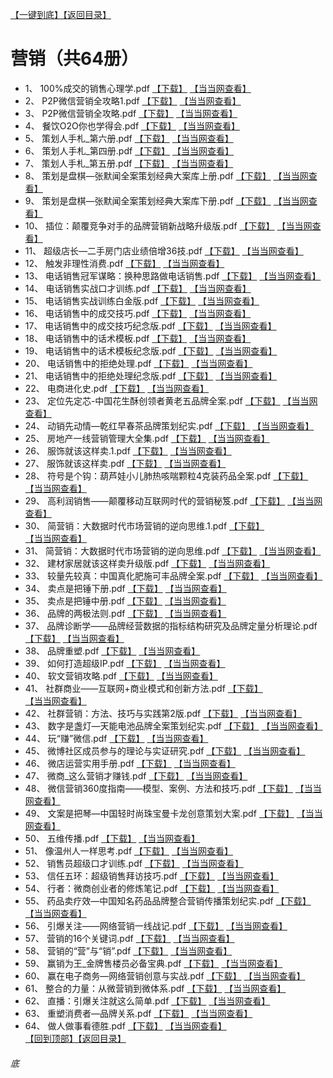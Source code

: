 [【一键到底】](#底)[【返回目录】](/README.md)
# 营销（共64册）
*	1、	100%成交的销售心理学.pdf	 [【下载】](https://474b.com/file/25713053-435953807)	[【当当网查看】](http://search.dangdang.com/?key=%10100%成交的销售心理学%&act=input)
*	2、	P2P微信营销全攻略1.pdf	 [【下载】](https://474b.com/file/25713053-435953869)	[【当当网查看】](http://search.dangdang.com/?key=%P2P微信营销全攻略1%&act=input)
*	3、	P2P微信营销全攻略.pdf	 [【下载】](https://474b.com/file/25713053-435953935)	[【当当网查看】](http://search.dangdang.com/?key=%P2P微信营销全攻略%&act=input)
*	4、	餐饮O2O你也学得会.pdf	 [【下载】](https://474b.com/file/25713053-435953968)	[【当当网查看】](http://search.dangdang.com/?key=%餐饮O2O你也学得会%&act=input)
*	5、	策划人手札_第六册.pdf	 [【下载】](https://474b.com/file/25713053-435955068)	[【当当网查看】](http://search.dangdang.com/?key=%策划人手札_第六册%&act=input)
*	6、	策划人手札_第四册.pdf	 [【下载】](https://474b.com/file/25713053-435955997)	[【当当网查看】](http://search.dangdang.com/?key=%策划人手札_第四册%&act=input)
*	7、	策划人手札_第五册.pdf	 [【下载】](https://474b.com/file/25713053-435956734)	[【当当网查看】](http://search.dangdang.com/?key=%策划人手札_第五册%&act=input)
*	8、	策划是盘棋—张默闻全案策划经典大案库上册.pdf	 [【下载】](https://474b.com/file/25713053-435957597)	[【当当网查看】](http://search.dangdang.com/?key=%策划是盘棋—张默闻全案策划经典大案库上册%&act=input)
*	9、	策划是盘棋—张默闻全案策划经典大案库下册.pdf	 [【下载】](https://474b.com/file/25713053-435958018)	[【当当网查看】](http://search.dangdang.com/?key=%策划是盘棋—张默闻全案策划经典大案库下册%&act=input)
*	10、	插位：颠覆竞争对手的品牌营销新战略升级版.pdf	 [【下载】](https://474b.com/file/25713053-435958170)	[【当当网查看】](http://search.dangdang.com/?key=%插位：颠覆竞争对手的品牌营销新战略升级版%&act=input)
*	11、	超级店长—二手房门店业绩倍增36技.pdf	 [【下载】](https://474b.com/file/25713053-435958177)	[【当当网查看】](http://search.dangdang.com/?key=%超级店长—二手房门店业绩倍增36技%&act=input)
*	12、	触发非理性消费.pdf	 [【下载】](https://474b.com/file/25713053-435958179)	[【当当网查看】](http://search.dangdang.com/?key=%触发非理性消费%&act=input)
*	13、	电话销售冠军谋略：换种思路做电话销售.pdf	 [【下载】](https://474b.com/file/25713053-435958205)	[【当当网查看】](http://search.dangdang.com/?key=%电话销售冠军谋略：换种思路做电话销售%&act=input)
*	14、	电话销售实战口才训练.pdf	 [【下载】](https://474b.com/file/25713053-435958214)	[【当当网查看】](http://search.dangdang.com/?key=%电话销售实战口才训练%&act=input)
*	15、	电话销售实战训练白金版.pdf	 [【下载】](https://474b.com/file/25713053-435958228)	[【当当网查看】](http://search.dangdang.com/?key=%电话销售实战训练白金版%&act=input)
*	16、	电话销售中的成交技巧.pdf	 [【下载】](https://474b.com/file/25713053-435958286)	[【当当网查看】](http://search.dangdang.com/?key=%电话销售中的成交技巧%&act=input)
*	17、	电话销售中的成交技巧纪念版.pdf	 [【下载】](https://474b.com/file/25713053-435958280)	[【当当网查看】](http://search.dangdang.com/?key=%电话销售中的成交技巧纪念版%&act=input)
*	18、	电话销售中的话术模板.pdf	 [【下载】](https://474b.com/file/25713053-435958304)	[【当当网查看】](http://search.dangdang.com/?key=%电话销售中的话术模板%&act=input)
*	19、	电话销售中的话术模板纪念版.pdf	 [【下载】](https://474b.com/file/25713053-435958292)	[【当当网查看】](http://search.dangdang.com/?key=%电话销售中的话术模板纪念版%&act=input)
*	20、	电话销售中的拒绝处理.pdf	 [【下载】](https://474b.com/file/25713053-435958372)	[【当当网查看】](http://search.dangdang.com/?key=%电话销售中的拒绝处理%&act=input)
*	21、	电话销售中的拒绝处理纪念版.pdf	 [【下载】](https://474b.com/file/25713053-435958320)	[【当当网查看】](http://search.dangdang.com/?key=%电话销售中的拒绝处理纪念版%&act=input)
*	22、	电商进化史.pdf	 [【下载】](https://474b.com/file/25713053-435958397)	[【当当网查看】](http://search.dangdang.com/?key=%电商进化史%&act=input)
*	23、	定位先定芯-中国花生酥创领者黄老五品牌全案.pdf	 [【下载】](https://474b.com/file/25713053-435960363)	[【当当网查看】](http://search.dangdang.com/?key=%定位先定芯-中国花生酥创领者黄老五品牌全案%&act=input)
*	24、	动销先动情—乾红早春茶品牌策划纪实.pdf	 [【下载】](https://474b.com/file/25713053-435963953)	[【当当网查看】](http://search.dangdang.com/?key=%动销先动情—乾红早春茶品牌策划纪实%&act=input)
*	25、	房地产一线营销管理大全集.pdf	 [【下载】](https://474b.com/file/25713053-435963972)	[【当当网查看】](http://search.dangdang.com/?key=%房地产一线营销管理大全集%&act=input)
*	26、	服饰就该这样卖.1.pdf	 [【下载】](https://474b.com/file/25713053-435964025)	[【当当网查看】](http://search.dangdang.com/?key=%服饰就该这样卖.1%&act=input)
*	27、	服饰就该这样卖.pdf	 [【下载】](https://474b.com/file/25713053-435964084)	[【当当网查看】](http://search.dangdang.com/?key=%服饰就该这样卖%&act=input)
*	28、	符号是个钩：葫芦娃小儿肺热咳喘颗粒4克装药品全案.pdf	 [【下载】](https://474b.com/file/25713053-435966572)	[【当当网查看】](http://search.dangdang.com/?key=%符号是个钩：葫芦娃小儿肺热咳喘颗粒4克装药品全案%&act=input)
*	29、	高利润销售——颠覆移动互联网时代的营销秘笈.pdf	 [【下载】](https://474b.com/file/25713053-435966600)	[【当当网查看】](http://search.dangdang.com/?key=%高利润销售——颠覆移动互联网时代的营销秘笈%&act=input)
*	30、	简营销：大数据时代市场营销的逆向思维.1.pdf	 [【下载】](https://474b.com/file/25713053-435966752)	[【当当网查看】](http://search.dangdang.com/?key=%简营销：大数据时代市场营销的逆向思维.1%&act=input)
*	31、	简营销：大数据时代市场营销的逆向思维.pdf	 [【下载】](https://474b.com/file/25713053-435966880)	[【当当网查看】](http://search.dangdang.com/?key=%简营销：大数据时代市场营销的逆向思维%&act=input)
*	32、	建材家居就该这样卖升级版.pdf	 [【下载】](https://474b.com/file/25713053-435966901)	[【当当网查看】](http://search.dangdang.com/?key=%建材家居就该这样卖升级版%&act=input)
*	33、	较量先较真：中国真化肥施可丰品牌全案.pdf	 [【下载】](https://474b.com/file/25713053-435968822)	[【当当网查看】](http://search.dangdang.com/?key=%较量先较真：中国真化肥施可丰品牌全案%&act=input)
*	34、	卖点是把锤下册.pdf	 [【下载】](https://474b.com/file/25713053-435971391)	[【当当网查看】](http://search.dangdang.com/?key=%卖点是把锤下册%&act=input)
*	35、	卖点是把锤中册.pdf	 [【下载】](https://474b.com/file/25713053-435974199)	[【当当网查看】](http://search.dangdang.com/?key=%卖点是把锤中册%&act=input)
*	36、	品牌的两极法则.pdf	 [【下载】](https://474b.com/file/25713053-435974259)	[【当当网查看】](http://search.dangdang.com/?key=%品牌的两极法则%&act=input)
*	37、	品牌诊断学——品牌经营数据的指标结构研究及品牌定量分析理论.pdf	 [【下载】](https://474b.com/file/25713053-435974294)	[【当当网查看】](http://search.dangdang.com/?key=%品牌诊断学——品牌经营数据的指标结构研究及品牌定量分析理论%&act=input)
*	38、	品牌重塑.pdf	 [【下载】](https://474b.com/file/25713053-435974335)	[【当当网查看】](http://search.dangdang.com/?key=%品牌重塑%&act=input)
*	39、	如何打造超级IP.pdf	 [【下载】](https://474b.com/file/25713053-435974376)	[【当当网查看】](http://search.dangdang.com/?key=%如何打造超级IP%&act=input)
*	40、	软文营销攻略.pdf	 [【下载】](https://474b.com/file/25713053-435974421)	[【当当网查看】](http://search.dangdang.com/?key=%软文营销攻略%&act=input)
*	41、	社群商业——互联网+商业模式和创新方法.pdf	 [【下载】](https://474b.com/file/25713053-435974439)	[【当当网查看】](http://search.dangdang.com/?key=%社群商业——互联网+商业模式和创新方法%&act=input)
*	42、	社群营销：方法、技巧与实践第2版.pdf	 [【下载】](https://474b.com/file/25713053-435974628)	[【当当网查看】](http://search.dangdang.com/?key=%社群营销：方法、技巧与实践第2版%&act=input)
*	43、	数字是盏灯—天能电池品牌全案策划纪实.pdf	 [【下载】](https://474b.com/file/25713053-435975524)	[【当当网查看】](http://search.dangdang.com/?key=%数字是盏灯—天能电池品牌全案策划纪实%&act=input)
*	44、	玩“赚”微信.pdf	 [【下载】](https://474b.com/file/25713053-435975596)	[【当当网查看】](http://search.dangdang.com/?key=%玩“赚”微信%&act=input)
*	45、	微博社区成员参与的理论与实证研究.pdf	 [【下载】](https://474b.com/file/25713053-435975606)	[【当当网查看】](http://search.dangdang.com/?key=%微博社区成员参与的理论与实证研究%&act=input)
*	46、	微店运营实用手册.pdf	 [【下载】](https://474b.com/file/25713053-435975846)	[【当当网查看】](http://search.dangdang.com/?key=%微店运营实用手册%&act=input)
*	47、	微商_这么营销才赚钱.pdf	 [【下载】](https://474b.com/file/25713053-435976018)	[【当当网查看】](http://search.dangdang.com/?key=%微商_这么营销才赚钱%&act=input)
*	48、	微信营销360度指南——模型、案例、方法和技巧.pdf	 [【下载】](https://474b.com/file/25713053-435976105)	[【当当网查看】](http://search.dangdang.com/?key=%微信营销360度指南——模型、案例、方法和技巧%&act=input)
*	49、	文案是把琴—中国轻时尚珠宝曼卡龙创意策划大案.pdf	 [【下载】](https://474b.com/file/25713053-435978844)	[【当当网查看】](http://search.dangdang.com/?key=%文案是把琴—中国轻时尚珠宝曼卡龙创意策划大案%&act=input)
*	50、	五维传播.pdf	 [【下载】](https://474b.com/file/25713053-435979163)	[【当当网查看】](http://search.dangdang.com/?key=%五维传播%&act=input)
*	51、	像温州人一样思考.pdf	 [【下载】](https://474b.com/file/25713053-435979207)	[【当当网查看】](http://search.dangdang.com/?key=%像温州人一样思考%&act=input)
*	52、	销售员超级口才训练.pdf	 [【下载】](https://474b.com/file/25713053-435979226)	[【当当网查看】](http://search.dangdang.com/?key=%销售员超级口才训练%&act=input)
*	53、	信任五环：超级销售拜访技巧.pdf	 [【下载】](https://474b.com/file/25713053-435979245)	[【当当网查看】](http://search.dangdang.com/?key=%信任五环：超级销售拜访技巧%&act=input)
*	54、	行者：微商创业者的修炼笔记.pdf	 [【下载】](https://474b.com/file/25713053-435966623)	[【当当网查看】](http://search.dangdang.com/?key=%行者：微商创业者的修炼笔记%&act=input)
*	55、	药品卖疗效—中国知名药品品牌整合营销传播策划纪实.pdf	 [【下载】](https://474b.com/file/25713053-435980980)	[【当当网查看】](http://search.dangdang.com/?key=%药品卖疗效—中国知名药品品牌整合营销传播策划纪实%&act=input)
*	56、	引爆关注——网络营销一线战记.pdf	 [【下载】](https://474b.com/file/25713053-435980994)	[【当当网查看】](http://search.dangdang.com/?key=%引爆关注——网络营销一线战记%&act=input)
*	57、	营销的16个关键词.pdf	 [【下载】](https://474b.com/file/25713053-435981425)	[【当当网查看】](http://search.dangdang.com/?key=%营销的16个关键词%&act=input)
*	58、	营销的“营”与“销”.pdf	 [【下载】](https://474b.com/file/25713053-435981170)	[【当当网查看】](http://search.dangdang.com/?key=%营销的“营”与“销”%&act=input)
*	59、	赢销为王_金牌售楼员必备宝典.pdf	 [【下载】](https://474b.com/file/25713053-435981439)	[【当当网查看】](http://search.dangdang.com/?key=%赢销为王_金牌售楼员必备宝典%&act=input)
*	60、	赢在电子商务—网络营销创意与实战.pdf	 [【下载】](https://474b.com/file/25713053-435981593)	[【当当网查看】](http://search.dangdang.com/?key=%赢在电子商务—网络营销创意与实战%&act=input)
*	61、	整合的力量：从微营销到微体系.pdf	 [【下载】](https://474b.com/file/25713053-435981767)	[【当当网查看】](http://search.dangdang.com/?key=%整合的力量：从微营销到微体系%&act=input)
*	62、	直播：引爆关注就这么简单.pdf	 [【下载】](https://474b.com/file/25713053-435981959)	[【当当网查看】](http://search.dangdang.com/?key=%直播：引爆关注就这么简单%&act=input)
*	63、	重塑消费者—品牌关系.pdf	 [【下载】](https://474b.com/file/25713053-435981986)	[【当当网查看】](http://search.dangdang.com/?key=%重塑消费者—品牌关系%&act=input)
*	64、	做人做事看德胜.pdf	 [【下载】](https://474b.com/file/25713053-435982011)	[【当当网查看】](http://search.dangdang.com/?key=%做人做事看德胜%&act=input)
<br>[【回到顶部】](#readme)[【返回目录】](/README.md)
###### 底
